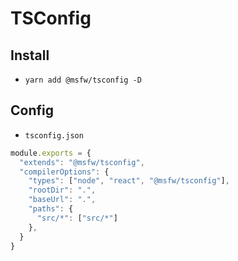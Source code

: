 # TSConfig

## Install
+ `yarn add @msfw/tsconfig -D`

## Config
+ `tsconfig.json`
```js
module.exports = {
  "extends": "@msfw/tsconfig",
  "compilerOptions": {
    "types": ["node", "react", "@msfw/tsconfig"],
    "rootDir": ".",
    "baseUrl": ".",
    "paths": {
      "src/*": ["src/*"]
    },
  }
}
```
